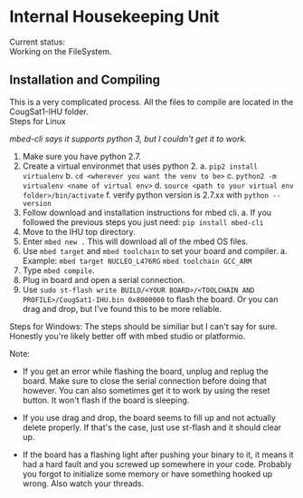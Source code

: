 # Internal Housekeeping Unit

Current status:  
Working on the FileSystem.

## Installation and Compiling

This is a very complicated process. All the files to compile are located in the CougSat1-IHU folder.  
Steps for Linux  
  
*mbed-cli says it supports python 3, but I couldn't get it to work.*
1. Make sure you have python 2.7.
2. Create a virtual environmet that uses python 2.
	a. `pip2 install virtualenv`
	b. `cd <wherever you want the venv to be>`
	c. `python2 -m virtualenv <name of virtual env>`
	d. `source <path to your virtual env folder>/bin/activate`
	f. verify python version is 2.7.xx with `python --version`
3. Follow download and installation instructions for mbed cli.
	a. If you followed the previous steps you just need:
		`pip install mbed-cli`
4. Move to the IHU top directory.
5. Enter `mbed new .` This will download all of the mbed OS files.
6. Use `mbed target` and `mbed toolchain` to set your board and compiler.
	a. Example:
		`mbed target NUCLEO_L476RG`
		`mbed toolchain GCC_ARM`
7. Type `mbed compile`.
8. Plug in board and open a serial connection.
9. Use `sudo st-flash write BUILD/<YOUR BOARD>/<TOOLCHAIN AND PROFILE>/CougSat1-IHU.bin 0x8000000` 
   to flash the board. Or you can drag and drop, but I've found this to be more reliable.  

Steps for Windows:
The steps should be similiar but I can't say for sure. Honestly you're likely better off with mbed studio or platformio.
   
Note:  
* If you get an error while flashing the board, unplug and replug the board. Make sure to close the serial connection before doing that however. You can also sometimes get it to work by using the reset button. It won't flash if the board is sleeping.  

* If you use drag and drop, the board seems to fill up and not actually delete properly. If that's the case, just use st-flash and it should clear up.  

* If the board has a flashing light after pushing your binary to it, it means it had a hard fault and you screwed up somewhere in your code. Probably you forgot to initialize some memory or have something hooked up wrong. Also watch your threads.  
